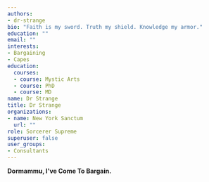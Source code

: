 ```yaml
---
authors:
- dr-strange
bio: "Faith is my sword. Truth my shield. Knowledge my armor."
education: ""
email: ""
interests:
- Bargaining
- Capes
education:
  courses:
  - course: Mystic Arts
  - course: PhD
  - course: MD
name: Dr Strange
title: Dr Strange
organizations:
- name: New York Sanctum
  url: ""
role: Sorcerer Supreme
superuser: false
user_groups:
- Consultants
---
```


**Dormammu, I've Come To Bargain.**